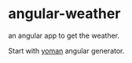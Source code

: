 angular-weather
===============

an angular app to get the weather.

Start with [yoman](https://github.com/yeoman/yo) angular generator.



